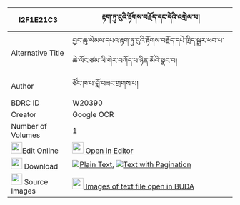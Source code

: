 |I2F1E21C3|རྟག་ཏུ་ངུའི་རྟོགས་བརྗོད་དང་དེའི་འགྲེལ་པ། 
| --- | --- 
|Alternative Title |བྱང་ཆུ་སེམས་དཔའ་རྟག་ཏུ་ངུའི་རྟོགས་བརྗོད་དཔེ་ཁྲིད་སྒྲར་ཕབ་པ་ཆེ་ལོང་ཙམ་ཡི་གེར་བཀོད་པ་ཉིན་མོའི་སྣང་བ།
|Author| ཙོང་ཁ་པ་བློ་བཟང་གྲགས་པ།
|BDRC ID | W20390
|Creator | Google OCR
|Number of Volumes| 1
|<img width="25" src="https://img.icons8.com/color/25/000000/edit-property.png">Edit Online| [<img width="25" src="https://avatars.githubusercontent.com/u/45091458?s=200&v=4"> Open in Editor](http://editor.openpecha.org/I2F1E21C3)
|<img width="25" src="https://img.icons8.com/fluent/48/000000/download-2.png"/>  Download | [![](https://img.icons8.com/color/20/000000/txt.png)Plain Text](https://github.com/Openpecha/I2F1E21C3/releases/download/v1/tak_tu_ngu_tokjo_dang_de_i_dre_plain_I2F1E21C3.zip), [![](https://img.icons8.com/color/20/000000/txt.png)Text with Pagination](https://github.com/Openpecha/I2F1E21C3/releases/download/v1/tak_tu_ngu_tokjo_dang_de_i_dre_pages_I2F1E21C3.zip)
|<img width="25" src="https://img.icons8.com/plasticine/100/000000/pictures-folder.png"/>  Source Images | [<img width="25" src="https://library.bdrc.io/icons/BUDA-small.svg"> Images of text file open in BUDA](https://library.bdrc.io/show/bdr:W20390)